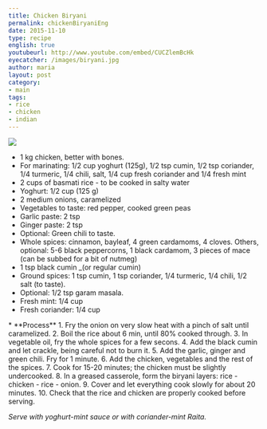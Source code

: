 ```yaml
---
title: Chicken Biryani
permalink: chickenBiryaniEng
date: 2015-11-10
type: recipe
english: true
youtubeurl: http://www.youtube.com/embed/CUCZlemBcHk
eyecatcher: /images/biryani.jpg
author: maria
layout: post
category: 
- main
tags: 
- rice
- chicken
- indian
---
```

<img src="https://farm1.staticflickr.com/377/30857157024_5b0b64f26e_o_d.jpg" />
<ul>
  <li>1 kg chicken, better with bones. 
  <li>For marinating: 1/2 cup yoghurt (125g),  1/2 tsp cumin, 1/2 tsp coriander, 1/4 turmeric, 1/4 chili, salt, 1/4 cup fresh coriander and 1/4 fresh mint</li>
  <li>2 cups of basmati rice - to be cooked in salty water</li>
  <li>Yoghurt: 1/2 cup (125 g)</li>
  <li>2 medium onions, caramelized</li>
  <li>Vegetables to taste: red pepper, cooked green peas</li>
  <li>Garlic paste: 2 tsp</li>
  <li>Ginger paste: 2 tsp</li>
  <li>Optional: Green chili to taste.</li>
  <li>Whole spices: cinnamon, bayleaf, 4 green cardamoms, 4 cloves. Others, optional: 5-6 black peppercorns, 1 black cardamom, 3 pieces of mace (can be subbed for a bit of nutmeg)</li>
  <li>1 tsp black cumin _(or regular cumin)</li>
  <li>Ground spices: 1 tsp cumin, 1 tsp coriander, 1/4 turmeric, 1/4 chili, 1/2 salt (to taste). </li>
  <li>Optional: 1/2 tsp garam masala.</li>
  <li>Fresh mint: 1/4 cup</li>
  <li>Fresh coriander: 1/4 cup</li>
</ul>
* **Process**
  1. Fry the onion on very slow heat with a pinch of salt until caramelized. 
  2. Boil the rice about 6 min, until 80% cooked through.
  3. In vegetable oil, fry the whole spices for a few secons. 
  4. Add the black cumin and let crackle, being careful not to burn it.
  5. Add the garlic, ginger and green chili. Fry for 1 minute. 
  6. Add the chicken, vegetables and the rest of the spices.
  7. Cook for 15-20 minutes; the chicken must be slightly undercooked.
  8. In a greased casserole, form the biryani layers: rice - chicken - rice - onion.
  9. Cover and let everything cook slowly for about 20 minutes.
  10. Check that the rice and chicken are properly cooked before serving.

_Serve with yoghurt-mint sauce or with coriander-mint Raita._
